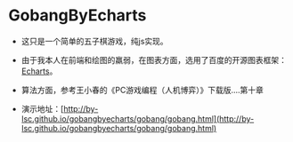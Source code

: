 # GobangByEcharts


- 这只是一个简单的五子棋游戏，纯js实现。

- 由于我本人在前端和绘图的羸弱，在图表方面，选用了百度的开源图表框架：[Echarts](http://echarts.baidu.com/)。

- 算法方面，参考王小春的《PC游戏编程（人机博弈）》下载版....第十章

- 演示地址：[http://by-lsc.github.io/gobangbyecharts/gobang/gobang.html](http://by-lsc.github.io/gobangbyecharts/gobang/gobang.html)
